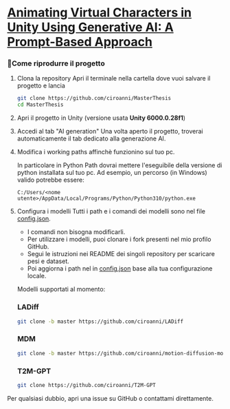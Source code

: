 # [Animating Virtual Characters in Unity Using Generative AI: A Prompt-Based Approach](https://webthesis.biblio.polito.it/35302/)
 
### 🔧Come riprodurre il progetto 
   
1. Clona la repository
   Apri il terminale nella cartella dove vuoi salvare il progetto e lancia
   
   ```bash
   git clone https://github.com/ciroanni/MasterThesis
   cd MasterThesis
   ```
   
2. Apri il progetto in Unity (versione usata <strong>Unity 6000.0.28f1</strong>)
   
4. Accedi al tab "AI generation"
   Una volta aperto il progetto, troverai automaticamente il tab dedicato alla generazione AI.

5. Modifica i working paths affinchè funzionino sul tuo pc.

   In particolare in Python Path dovrai mettere l'eseguibile della versione di python installata sul tuo pc.
   Ad esempio, un percorso (in Windows) valido potrebbe essere:
    ```
    C:/Users/<nome utente>/AppData/Local/Programs/Python/Python310/python.exe
    ```
    
6. Configura i modelli
   Tutti i path e i comandi dei modelli sono nel file
   [config.json](https://github.com/ciroanni/MasterThesis/blob/main/Assets/Scripts/PythonScripts/config.json).
   - I comandi non bisogna modificarli.
   - Per utilizzare i modelli, puoi clonare i fork presenti nel mio profilo GitHub.
   - Segui le istruzioni nei README dei singoli repository per scaricare pesi e dataset.
   - Poi aggiorna i path nel in [config.json](https://github.com/ciroanni/MasterThesis/blob/main/Assets/Scripts/PythonScripts/config.json) base alla tua configurazione locale.
   

   Modelli supportati al momento:
   ### LADiff
   ```bash
   git clone -b master https://github.com/ciroanni/LADiff
   ```
   ### MDM
   ```bash
   git clone -b master https://github.com/ciroanni/motion-diffusion-model
   ```
   ### T2M-GPT
   ```bash
   git clone https://github.com/ciroanni/T2M-GPT
   ```

Per qualsiasi dubbio, apri una issue su GitHub o contattami direttamente.

